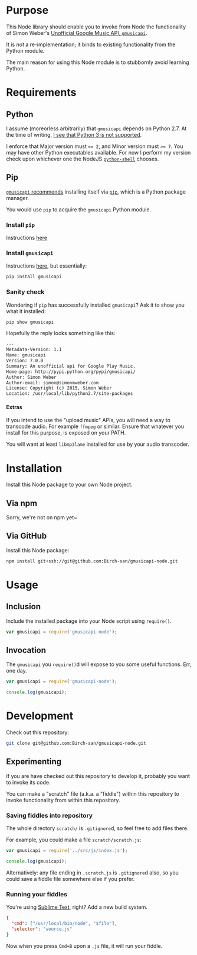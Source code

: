 # Purpose
This Node library should enable you to invoke from Node the functionality of Simon Weber's [Unofficial Google Music API, `gmusicapi`](https://github.com/simon-weber/gmusicapi).

It is _not_ a re-implementation; it binds to existing functionality from the Python module.

The main reason for using this Node module is to stubbornly avoid learning Python.

# Requirements
## Python
I assume (moreorless arbitrarily) that `gmusicapi` depends on Python 2.7. At the time of writing, [I see that Python 3 is not supported](https://github.com/simon-weber/gmusicapi/pull/312).

I enforce that Major version must `== 2`, and Minor version must `>= 7`. You may have other Python executables available. For now I perform my version check upon whichever one the NodeJS [`python-shell`](https://github.com/extrabacon/python-shell) chooses.

## Pip
[`gmusicapi` recommends](https://unofficial-google-music-api.readthedocs.org/en/latest/usage.html#usage) installing itself via [`pip`](https://pip.pypa.io/en/latest/), which is a Python package manager.

You would use `pip` to acquire the `gmusicapi` Python module.

### Install `pip`
Instructions [here](https://pip.pypa.io/en/latest/installing/)

### Install `gmusicapi`
Instructions [here](https://unofficial-google-music-api.readthedocs.org/en/latest/usage.html#usage), but essentially:

```bash
pip install gmusicapi
```

### Sanity check
Wondering if `pip` has successfully installed `gmusicapi`? Ask it to show you what it installed:

```bash
pip show gmusicapi
```

Hopefully the reply looks something like this:

```bash
---
Metadata-Version: 1.1
Name: gmusicapi
Version: 7.0.0
Summary: An unofficial api for Google Play Music.
Home-page: http://pypi.python.org/pypi/gmusicapi/
Author: Simon Weber
Author-email: simon@simonmweber.com
License: Copyright (c) 2015, Simon Weber
Location: /usr/local/lib/python2.7/site-packages
```

#### Extras
If you intend to use the "upload music" APIs, you will need a way to transcode audio. For example `ffmpeg` or similar. Ensure that whatever you install for this purpose, is exposed on your PATH.

You will want at least `libmp3lame` installed for use by your audio transcoder.

# Installation
Install this Node package to your own Node project.

## Via npm
Sorry, we're not on npm yet~

## Via GitHub
Install this Node package:

```bash
npm install git+ssh://git@github.com:Birch-san/gmusicapi-node.git
```

# Usage
## Inclusion
Include the installed package into your Node script using `require()`.

```js
var gmusicapi = require('gmusicapi-node');
```

## Invocation
The `gmusicapi` you `require()`d will expose to you some useful functions. Err, one day.

```js
var gmusicapi = require('gmusicapi-node');

console.log(gmusicapi);
```

# Development
Check out this repository:

```bash
git clone git@github.com:Birch-san/gmusicapi-node.git
```

## Experimenting
If you are have checked out this repository to develop it, probably you want to invoke its code.

You can make a "scratch" file (a.k.a. a "fiddle") within this repository to invoke functionality from within this repository.

### Saving fiddles into repository
The whole directory `scratch/` is `.gitignore`d, so feel free to add files there.

For example, you could make a file `scratch/scratch.js`:

```js
var gmusicapi = require('../src/js/index.js');

console.log(gmusicapi);
```

Alternatively: any file ending in `.scratch.js` is `.gitignore`d also, so you could save a fiddle file somewhere else if you prefer.

### Running your fiddles

You're using [Sublime Text](https://www.sublimetext.com/3), right? Add a new build system.

```json
{   
  "cmd": ["/usr/local/bin/node", "$file"],   
  "selector": "source.js"   
}
```

Now when you press `Cmd+B` upon a `.js` file, it will run your fiddle.